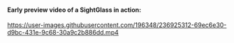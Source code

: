  #### Early preview video of a SightGlass in action: 
 
https://user-images.githubusercontent.com/196348/236925312-69ec6e30-d9bc-431e-9c68-30a9c2b886dd.mp4

